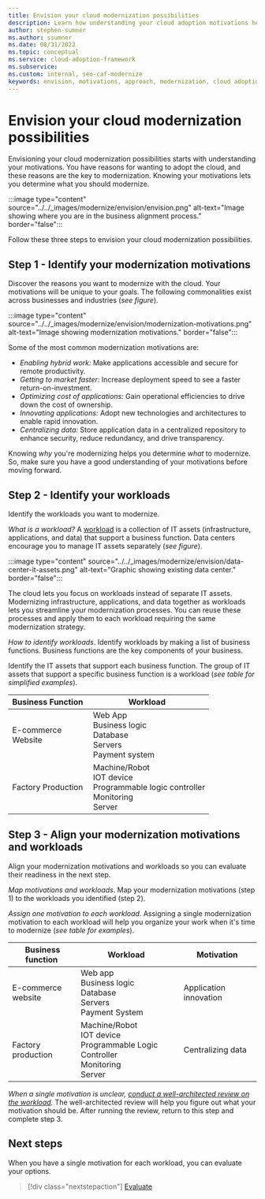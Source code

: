 ```yaml
---
title: Envision your cloud modernization possibilities
description: Learn how understanding your cloud adoption motivations help you establish your approach to the modernization horizons, as part of your cloud adoption-related modernization plan.
author: stephen-sumner
ms.author: ssumner
ms.date: 08/31/2022
ms.topic: conceptual
ms.service: cloud-adoption-framework
ms.subservice:
ms.custom: internal, seo-caf-modernize
keywords: envision, motivations, approach, modernization, cloud adoption framework
---
```

# Envision your cloud modernization possibilities

Envisioning your cloud modernization possibilities starts with understanding your motivations. You have reasons for wanting to adopt the cloud, and these reasons are the key to modernization. Knowing your motivations lets you determine what you should modernize.

:::image type="content" source="../../_images/modernize/envision/envision.png" alt-text="Image showing where you are in the business alignment process." border="false":::

Follow these three steps to envision your cloud modernization possibilities.

## Step 1 - Identify your modernization motivations

Discover the reasons you want to modernize with the cloud. Your motivations will be unique to your goals. The following commonalities exist across businesses and industries (*see figure*).

:::image type="content" source="../../_images/modernize/envision/modernization-motivations.png" alt-text="Image showing modernization motivations." border="false":::

Some of the most common modernization motivations are:

- *Enabling hybrid work:* Make applications accessible and secure for remote productivity.
- *Getting to market faster:* Increase deployment speed to see a faster return-on-investment.
- *Optimizing cost of applications:* Gain operational efficiencies to drive down the cost of ownership.
- *Innovating applications:* Adopt new technologies and architectures to enable rapid innovation.
- *Centralizing data:* Store application data in a centralized repository to enhance security, reduce redundancy, and drive transparency.

Knowing *why* you're modernizing helps you determine *what* to modernize. So, make sure you have a good understanding of your motivations before moving forward.

## Step 2 - Identify your workloads

Identify the workloads you want to modernize.

*What is a workload?* A [workload](../../plan/workloads.md) is a collection of IT assets (infrastructure, applications, and data) that support a business function. Data centers encourage you to manage IT assets separately (*see figure*).

:::image type="content" source="../../_images/modernize/envision/data-center-it-assets.png" alt-text="Graphic showing existing data center." border="false":::

The cloud lets you focus on workloads instead of separate IT assets. Modernizing infrastructure, applications, and data together as workloads lets you streamline your modernization processes. You can reuse these processes and apply them to each workload requiring the same modernization strategy.

*How to identify workloads*. Identify workloads by making a list of business functions. Business functions are the key components of your business.

Identify the IT assets that support each business function. The group of IT assets that support a specific business function is a workload (*see table for simplified examples*).

|Business Function<span title="Business Function">&nbsp;</span> |Workload <span title="Supporting IT Assets">&nbsp;</span>
| --- | --- |
|E-commerce<br>Website| Web App<br>Business logic<br>Database<br>Servers<br>Payment system|
|Factory Production|Machine/Robot<br>IOT device<br>Programmable logic controller<br>Monitoring<br>Server

## Step 3 - Align your modernization motivations and workloads

Align your modernization motivations and workloads so you can evaluate their readiness in the next step.

*Map motivations and workloads*. Map your modernization motivations (step 1) to the workloads you identified (step 2).

*Assign one motivation to each workload.* Assigning a single modernization motivation to each workload will help you organize your work when it's time to modernize (*see table for examples*).

|Business function<span title="Business Function">&nbsp;</span> |Workload <span title="Supporting IT Assets">&nbsp;</span> |Motivation<span title="Motivation">&nbsp;</span> |
| --- | --- | --- |
|E-commerce<br>website| Web app<br>Business logic<br>Database<br>Servers<br>Payment System|Application innovation
|Factory production|Machine/Robot<br>IOT device<br>Programmable Logic Controller<br>Monitoring<br>Server|Centralizing data|

*When a single motivation is unclear, [conduct a well-architected review on the workload](/assessments/?mode=pre-assessment&id=azure-architecture-review&session=e88fbec1-a73c-4d4f-8192-e2633676d3b9).* The well-architected review will help you figure out what your motivation should be. After running the review, return to this step and complete step 3.

## Next steps

When you have a single motivation for each workload, you can evaluate your options.

> [!div class="nextstepaction"]
> [Evaluate](../../modernize/business-alignment/evaluate-modernization-options.md)
